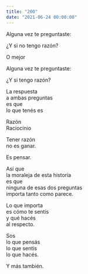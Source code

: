 ```yaml
---
title: "200"
date: "2021-06-24 00:00:00"
---
```


Alguna vez te preguntaste:

¿Y si no tengo razón?

O mejor

Alguna vez te preguntaste:

¿Y si tengo razón?

La respuesta\
a ambas preguntas\
es que\
lo que tenés es

Razón\
Raciocinio

Tener razón\
no es ganar.

Es pensar.

Así que\
la moraleja de esta historia\
es que\
ninguna de esas dos preguntas\
importa tanto como parece.

Lo que importa\
es cómo te sentís\
y qué hacés\
al respecto.

Sos\
lo que pensás\
lo que sentís\
lo que hacés.

Y más también.